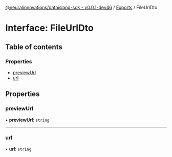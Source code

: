 [@neuralinnovations/dataisland-sdk - v0.0.1-dev46](../../README.md) / [Exports](../modules.md) / FileUrlDto

# Interface: FileUrlDto

## Table of contents

### Properties

- [previewUrl](FileUrlDto.md#previewurl)
- [url](FileUrlDto.md#url)

## Properties

### previewUrl

• **previewUrl**: `string`

___

### url

• **url**: `string`
